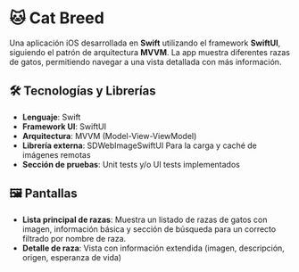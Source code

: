 # 🐱 Cat Breed

Una aplicación iOS desarrollada en **Swift** utilizando el framework **SwiftUI**, siguiendo el patrón de arquitectura **MVVM**. La app muestra diferentes razas de gatos, permitiendo navegar a una vista detallada con más información.

## 🛠 Tecnologías y Librerías
- **Lenguaje**: Swift
- **Framework UI**: SwiftUI
- **Arquitectura**: MVVM (Model-View-ViewModel)
- **Librería externa**: SDWebImageSwiftUI Para la carga y caché de imágenes remotas
- **Sección de pruebas**: Unit tests y/o UI tests implementados

## 🖼 Pantallas
- **Lista principal de razas**: Muestra un listado de razas de gatos con imagen, información básica y sección de búsqueda para un correcto filtrado por nombre de raza.
- **Detalle de raza**: Vista con información extendida (imagen, descripción, origen, esperanza de vida)

